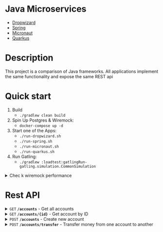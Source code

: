 # Java Microservices

- [Dropwizard](dropwizard-app/README.md)
- [Spring](spring-app/README.md)
- [Micronaut](micronaut-app/README.md)
- [Quarkus](quarkus-app/README.md)

# Description
This project is a comparison of Java frameworks.
All applications implement the same functionality and expose the same REST api

# Quick start

1. Build
    - `./gradlew clean build`
2. Spin Up Postgres & Wiremock:
    - `docker-compose up -d`
3. Start one of the Apps:
    - `./run-dropwizard.sh`
    - `./run-spring.sh`
    - `./run-micronaut.sh`
    - `./run-quarkus.sh`
4. Run Gatling:
    - `./gradlew :loadtest:gatlingRun-gatling.simulation.CommonSimulation`

<details>
 <summary>Chec k wiremock performance</summary>

Run Gradle
```bash
docker-compose up -d wiremock
./gradlew :loadtest:gatlingRun-gatling.simulation.WiremockSimulation
```

</details>



# Rest API

<details>
 <summary><code>GET</code> <code><b>/accounts</b></code> - Get all accounts</summary>

Request Body:
```
N/A
```

Response Body:
```json
[
   {
      "id": 1,
      "email": "john@mail.com",
      "firstName": "John",
      "lastName": "Doe",
      "dateOfBirth": "2000-03-17",
      "currency": "USD",
      "moneyAmount": 78
   }
]
```

</details>

<details>
 <summary><code>GET</code> <code><b>/accounts/{id}</b></code> - Get account by ID</summary>

Request Body:
```
N/A
```

Response Body:
```json
{
   "id": 1,
   "email": "john@mail.com",
   "firstName": "John",
   "lastName": "Doe",
   "dateOfBirth": "2000-03-17",
   "currency": "USD",
   "moneyAmount": 78
}
```

</details>

<details>
 <summary><code>POST</code> <code><b>/accounts</b></code> - Create new account</summary>

Request Body:
```json
{
   "email": "john@mail.com",
   "firstName": "John",
   "lastName": "Doe",
   "dateOfBirth": "2000-03-17",
   "currency": "USD",
   "moneyAmount": 78
}
```

Response Body:
```json
{
   "id": 1,
   "email": "john@mail.com",
   "firstName": "John",
   "lastName": "Doe",
   "dateOfBirth": "2000-03-17",
   "currency": "USD",
   "moneyAmount": 78
}
```

</details>

<details>
 <summary><code>POST</code> <code><b>/accounts/transfer</b></code> - Transfer money from one account to another</summary>

Request Header: (is being used to fail operation and check that transaction works)
```
Dirty-Trick-Header: FAIL_TRANSFER
```

Request Body:
```json
{
   "senderId": 1,
   "recipientId": 2,
   "moneyAmount": 100
}
```

Response Body:
```
N/A
```

</details>